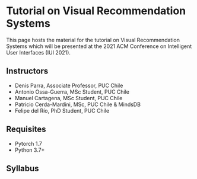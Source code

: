 # Tutorial on Visual Recommendation Systems

This page hosts the material for the tutorial on Visual Recommendation Systems which will be
presented at the 2021 ACM Conference on Intelligent User Interfaces (IUI 2021).

## Instructors

* Denis Parra, Associate Professor, PUC Chile
* Antonio Ossa-Guerra, MSc Student, PUC Chile
* Manuel Cartagena, MSc Student, PUC Chile
* Patricio Cerda-Mardini, MSc, PUC Chile & MindsDB
* Felipe del Río, PhD Student, PUC Chile

## Requisites

* Pytorch 1.7
* Python 3.7+

## Syllabus

